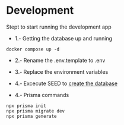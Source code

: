 # Development
Stept to start running the development app

* 1.- Getting the database up and running
```
docker compose up -d
```

* 2.- Rename the .env.template to .env

* 3.- Replace the environment variables

* 4.- Excecute SEED to [create the database](localhost:3000/api/seed)

* 4.- Prisma commands
```
npx prisma init
npx prisma migrate dev
npx prisma generate
```